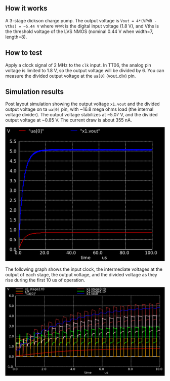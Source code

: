<!---

This file is used to generate your project datasheet. Please fill in the information below and delete any unused
sections.

You can also include images in this folder and reference them in the markdown. Each image must be less than
512 kb in size, and the combined size of all images must be less than 1 MB.
-->

## How it works

A 3-stage dickson charge pump. The output voltage is `Vout = 4*(VPWR - Vths) = ~5.44 V` where `VPWR` is the digital input voltage (1.8 V), and Vths is the threshold voltage of the LVS NMOS (nominal 0.44 V when width=7, length=8).

## How to test

Apply a clock signal of 2 MHz to the `clk` input. In TT06, the analog pin voltage is limited to 1.8 V, so the output voltage will be divided by 6. You can measure the divided output voltage at the `ua[0]` (vout_div) pin.

## Simulation results

Post layout simulation showing the output voltage `x1.vout` and the divided output voltage on ta `ua[0]` pin, with ~16.8 mega ohms load (the internal voltage divider). The output voltage stabilizes at ~5.07 V, and the divided output voltage at ~0.85 V. The current draw is about 355 nA.

![output voltage and divided voltage](sim_graph_vout.png)

The following graph shows the input clock, the intermediate voltages at the output of each stage, the output voltage, and the divided voltage as they rise during the first 10 us of operation.

![output voltage and intermediate voltages](sim_graph_stages.png)
